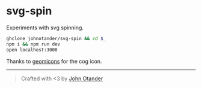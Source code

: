 # svg-spin

Experiments with svg spinning.

```sh
ghclone johnotander/svg-spin && cd $_
npm i && npm run dev
open localhost:3000
```

Thanks to [geomicons](http://geomicons.com) for the cog icon.

***

> Crafted with <3 by [John Otander](https://twitter.com/4lpine)
